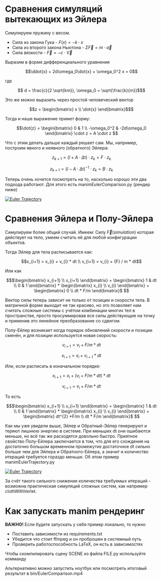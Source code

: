 
# Сравнения симуляций вытекающих из Эйлера
  
Симулируем пружину с весом. 
- Сила из закона Гука - $F(x) = -k \cdot x$
- Сила из второго закона Ньютона - $\Sigma \vec{F} = m \cdot \vec{a}$
- Сила вязкости - $\vec{F} = -c \cdot \vec{V}$

Выразим в форме дифференциального уравнения
```math
\ddot{x} + 2d\omega_0\dot{x} + \omega_0^2 x = 0
```
где
```math
 d = \frac{c}{2 \sqrt{km}}, \omega_0 = \sqrt{\frac{k}{m}}$
```

Это же можно выразить через простой человеческий вектор 
```math
z =
    \begin{bmatrix}
        x \\
        \dot{x} 
    \end{bmatrix}$
```
Тогда и наше выражение примет форму:
```math
\dot{z} =
    \begin{bmatrix}
        0 & 1 \\
        -\omega_0^2 & -2d\omega_0 
    \end{bmatrix}
    \cdot z = A \cdot z 
```
Что с этим делать дальше каждый решает сам. Мы, например, построим явного и неявного (обратного) Эйлера:
```math
z_{k+1} = (I + A\cdot\Delta t)\cdot z_k = F\cdot z_k
```
```math
z_{k+1} = (I - A\cdot\Delta t)^{-1}\cdot z_k = B\cdot z_k
```


Теперь очень хочется посмотреть на то, насколько хорошо эти два подхода работают. Для этого есть manimEulerComparison.py (рендер ниже)

[![Euler Trajectory](https://img.youtube.com/vi/MI4oBvl97fQ/0.jpg)](https://www.youtube.com/watch?v=MI4oBvl97fQ)

# Сравнения Эйлера и Полу-Эйлера
Симулируем более общий случай. Имеем:
Силу $\vec{F}(simulation)$ которая действует на тело, умеем считать её для любой конфигурации объектов.

Тогда Эйлер для тела расписывается как:
```math
x_{i+1}  = x_{i} + v_{i} * dt \\
v_{i+1}  = v_{i} + {F} / m * dt
```
Или как
```math
$\begin{bmatrix} x_{i+1} \\ v_{i+1} \end{bmatrix} = \begin{bmatrix} 1 & dt \\ 0 & 1 \end{bmatrix} *  \begin{bmatrix} x_{i} \\ v_{i} \end{bmatrix} + \begin{bmatrix} 0 \\ dt * F/m \end{bmatrix}$ 
```
Вектор силы теперь зависит не только от позиции и скорости тела. В матричной форме выходит не так красиво, но это позволяет нам считать сложные системы с учётом комбинации многих тел в пространстве, просто просуммировав все силы действующие на точку и применив это линейное преобразование со сдвигом.

Полу-Ейлер возникает когда порядок обновлений скорости и позиции сменён, и для позиции используется новая скорость:
```math
v_{i+1}  = v_{i} + {F/m} * dt
```
```math
x_{i+1}  = x_{i} + v_{i+1} * dt
```
Или, если расписать в изначальном порядке:
```math
x_{i+1}  = x_{i} + (v_{i} + {F/m} * dt) * dt
```
```math
v_{i+1}  = v_{i} + {F/m} * dt
```
То есть 
```math
$\begin{bmatrix} x_{i+1} \\ v_{i+1} \end{bmatrix} = \begin{bmatrix} 1 & dt \\ 0 & 1 \end{bmatrix} *  \begin{bmatrix} x_{i} \\ v_{i} \end{bmatrix} + \begin{bmatrix} dt^{2} *F/m \\ dt * F/m \end{bmatrix}$ 
```
Как мы уже увидели выше, Эйлер и Обратный-Эйлер генерируют и теряют лишнюю энергию в системе. При меньших dt они ошибаются меньше, но всё так же расходятся довольно быстро. Приятное свойство Полу-Ейлера заключается в том, что для его схождения на достаточно большом временном промежутке достаточное dt сильно больше чем для Эйлера и Обратного-Ейлера, а значит и количество итераций требуется гораздо меньше. 
Об этом пример manimEulerTrajectory.py

[![Euler Trajectory](https://img.youtube.com/vi/4lyrtohI2Qo/0.jpg)](https://www.youtube.com/watch?v=4lyrtohI2Qo)

За счёт такого сильного снижение количества требуемых итераций - возможна практическая симуляций сложных систем, как например clothWithVerlet.

# Как запускать manim рендеринг

**ВАЖНО!** Если будете запускать у себя пример локально, то нужно

 - Поставить зависимости из requirements.txt
 - Убедится что стоит ffmpeg и он проброшен в системный путь
 - Проверить работоспособность LaTeX, он есть в зависимостях

Чтобы скомпилировать сцену SCENE из файла FILE.py используйте комманду

 
 Альтернативно можно запустить ноутбук или посмотреть итоговый результат в bin/EulerComparison.mp4
